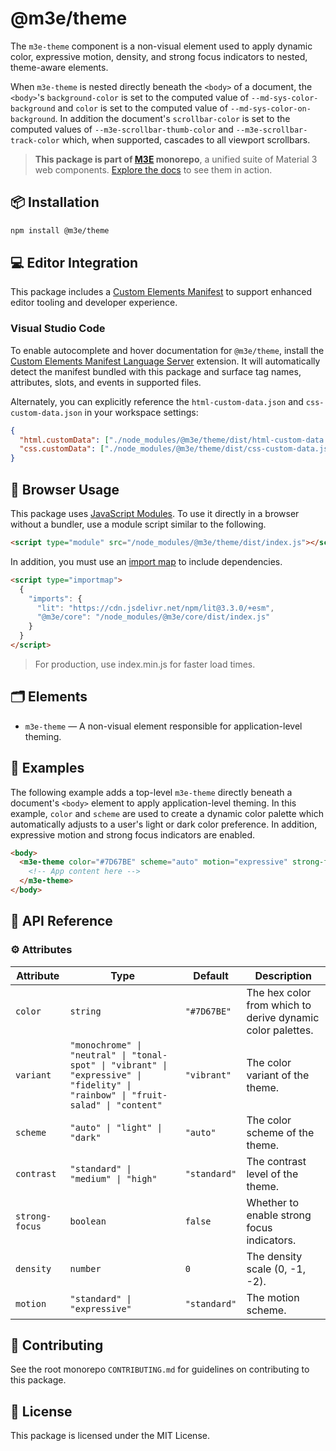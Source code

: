 # @m3e/theme

The `m3e-theme` component is a non-visual element used to apply dynamic color, expressive motion, density, and strong focus indicators to nested, theme-aware elements.

When `m3e-theme` is nested directly beneath the `<body>` of a document, the `<body>`'s `background-color` is set to the computed value of `--md-sys-color-background` and `color` is set to the computed value of `--md-sys-color-on-background`. In addition the document's `scrollbar-color` is set to the computed values of `--m3e-scrollbar-thumb-color` and `--m3e-scrollbar-track-color` which, when supported, cascades to all viewport scrollbars.

> **This package is part of [M3E](https://github.com/matraic/m3e) monorepo**, a unified suite of Material 3 web components. [Explore the docs](https://matraic.github.io/m3e) to see them in action.

## 📦 Installation

```bash
npm install @m3e/theme
```

## 💻 Editor Integration

This package includes a [Custom Elements Manifest](https://github.com/webcomponents/custom-elements-manifest) to support enhanced editor tooling and developer experience.

### Visual Studio Code

To enable autocomplete and hover documentation for `@m3e/theme`, install the [Custom Elements Manifest Language Server](https://marketplace.visualstudio.com/items?itemName=pwrs.cem-language-server-vscode) extension. It will automatically detect the manifest bundled with this package and surface tag names, attributes, slots, and events in supported files.

Alternately, you can explicitly reference the `html-custom-data.json` and `css-custom-data.json` in your workspace settings:

```json
{
  "html.customData": ["./node_modules/@m3e/theme/dist/html-custom-data.json"],
  "css.customData": ["./node_modules/@m3e/theme/dist/css-custom-data.json"]
}
```

## 🚀 Browser Usage

This package uses [JavaScript Modules](https://developer.mozilla.org/en-US/docs/Web/JavaScript/Guide/Modules#module_specifiers). To use it directly in a browser without a bundler, use a module script similar to the following.

```html
<script type="module" src="/node_modules/@m3e/theme/dist/index.js"></script>
```

In addition, you must use an [import map](https://developer.mozilla.org/en-US/docs/Web/HTML/Reference/Elements/script/type/importmap) to include dependencies.

```html
<script type="importmap">
  {
    "imports": {
      "lit": "https://cdn.jsdelivr.net/npm/lit@3.3.0/+esm",
      "@m3e/core": "/node_modules/@m3e/core/dist/index.js"
    }
  }
</script>
```

> For production, use index.min.js for faster load times.

## 🗂️ Elements

- `m3e-theme` — A non-visual element responsible for application-level theming.

## 🧪 Examples

The following example adds a top-level `m3e-theme` directly beneath a document's `<body>` element to apply application-level theming. In this example, `color` and `scheme` are used to create a dynamic color palette which automatically adjusts to a user's light or dark color preference. In addition, expressive motion and strong focus indicators are enabled.

```html
<body>
  <m3e-theme color="#7D67BE" scheme="auto" motion="expressive" strong-focus>
    <!-- App content here -->
  </m3e-theme>
</body>
```

## 📖 API Reference

### ⚙️ Attributes

| Attribute      | Type                                                                                                                              | Default      | Description                                                |
| -------------- | --------------------------------------------------------------------------------------------------------------------------------- | ------------ | ---------------------------------------------------------- |
| `color`        | `string`                                                                                                                          | `"#7D67BE"`  | The hex color from which to derive dynamic color palettes. |
| `variant`      | `"monochrome" \| "neutral" \| "tonal-spot" \| "vibrant" \| "expressive" \| "fidelity" \| "rainbow" \| "fruit-salad" \| "content"` | `"vibrant"`  | The color variant of the theme.                            |
| `scheme`       | `"auto" \| "light" \| "dark"`                                                                                                     | `"auto"`     | The color scheme of the theme.                             |
| `contrast`     | `"standard" \| "medium" \| "high"`                                                                                                | `"standard"` | The contrast level of the theme.                           |
| `strong-focus` | `boolean`                                                                                                                         | `false`      | Whether to enable strong focus indicators.                 |
| `density`      | `number`                                                                                                                          | `0`          | The density scale (0, -1, -2).                             |
| `motion`       | `"standard" \| "expressive"`                                                                                                      | `"standard"` | The motion scheme.                                         |

## 🤝 Contributing

See the root monorepo `CONTRIBUTING.md` for guidelines on contributing to this package.

## 📄 License

This package is licensed under the MIT License.
